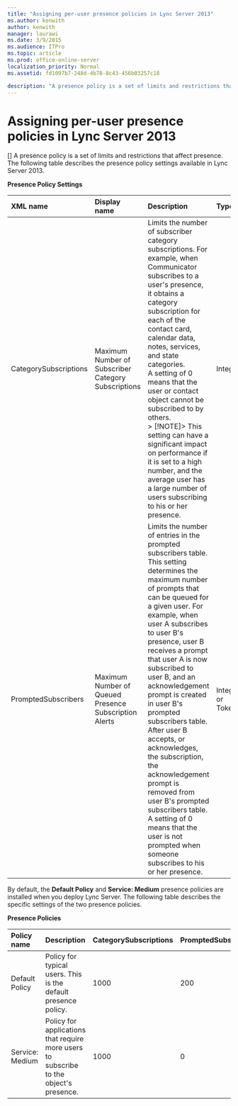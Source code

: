 ```yaml
---
title: "Assigning per-user presence policies in Lync Server 2013"
ms.author: kenwith
author: kenwith
manager: laurawi
ms.date: 3/9/2015
ms.audience: ITPro
ms.topic: article
ms.prod: office-online-server
localization_priority: Normal
ms.assetid: fd1097b7-248d-4b78-8c43-456b03257c18

description: "A presence policy is a set of limits and restrictions that affect presence. The following table describes the presence policy settings available in Lync Server 2013."
---
```


# Assigning per-user presence policies in Lync Server 2013
[]
A presence policy is a set of limits and restrictions that affect presence. The following table describes the presence policy settings available in Lync Server 2013.
  
**Presence Policy Settings**

|**XML name**|**Display name**|**Description**|**Type**|**Value**|
|:-----|:-----|:-----|:-----|:-----|
|CategorySubscriptions  <br/> |Maximum Number of Subscriber Category Subscriptions  <br/> |Limits the number of subscriber category subscriptions. For example, when Communicator subscribes to a user's presence, it obtains a category subscription for each of the contact card, calendar data, notes, services, and state categories.  <br/> A setting of 0 means that the user or contact object cannot be subscribed to by others.  <br/> > [!NOTE]> This setting can have a significant impact on performance if it is set to a high number, and the average user has a large number of users subscribing to his or her presence.           |Integer  <br/> |0-3000  <br/> |
|PromptedSubscribers  <br/> |Maximum Number of Queued Presence Subscription Alerts  <br/> |Limits the number of entries in the prompted subscribers table. This setting determines the maximum number of prompts that can be queued for a given user. For example, when user A subscribes to user B's presence, user B receives a prompt that user A is now subscribed to user B, and an acknowledgement prompt is created in user B's prompted subscribers table. After user B accepts, or acknowledges, the subscription, the acknowledgement prompt is removed from user B's prompted subscribers table.  <br/> A setting of 0 means that the user is not prompted when someone subscribes to his or her presence.  <br/> |Integer or Token  <br/> |0-500  <br/> |
   
By default, the **Default Policy** and **Service: Medium** presence policies are installed when you deploy Lync Server. The following table describes the specific settings of the two presence policies. 
  
**Presence Policies**

|**Policy name**|**Description**|**CategorySubscriptions**|**PromptedSubscribers**|
|:-----|:-----|:-----|:-----|
|Default Policy  <br/> |Policy for typical users. This is the default presence policy.  <br/> |1000  <br/> |200  <br/> |
|Service: Medium  <br/> |Policy for applications that require more users to subscribe to the object's presence.  <br/> |1000  <br/> |0  <br/> |
   

